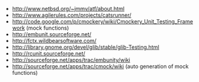   * http://www.netbsd.org/~jmmv/atf/about.html
  * http://www.agilerules.com/projects/catsrunner/
  * http://code.google.com/p/cmockery/wiki/Cmockery_Unit_Testing_Framework  (mock functions)
  * http://embunit.sourceforge.net/
  * http://fctx.wildbearsoftware.com/
  * http://library.gnome.org/devel/glib/stable/glib-Testing.html
  * http://rcunit.sourceforge.net/
  * http://sourceforge.net/apps/trac/embunity/wiki
  * http://sourceforge.net/apps/trac/cmock/wiki (auto generation of mock functions)
